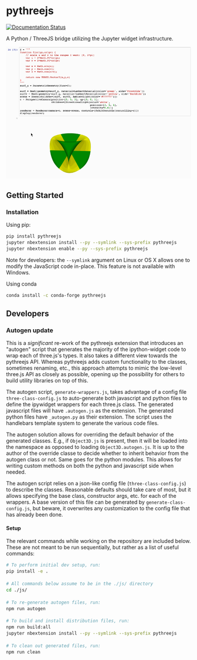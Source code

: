 # pythreejs


[![Documentation Status](https://readthedocs.org/projects/pythreejs/badge/?version=stable)](https://pythreejs.readthedocs.io/en/stable/?badge=stable)


A Python / ThreeJS bridge utilizing the Jupyter widget infrastructure.

![Screencast](screencast.gif)

## Getting Started

### Installation

Using pip:

```bash
pip install pythreejs
jupyter nbextension install --py --symlink --sys-prefix pythreejs
jupyter nbextension enable --py --sys-prefix pythreejs
```

Note for developers: the `--symlink` argument on Linux or OS X allows one to
modify the JavaScript code in-place. This feature is not available
with Windows.

Using conda

```bash
conda install -c conda-forge pythreejs
```


## Developers

### Autogen update

This is a _significant_ re-work of the pythreejs extension that introduces an "autogen" script that generates the majority of the ipython-widget code to wrap each of three.js's types.  It also takes a different view towards the pythreejs API.  Whereas pythreejs adds custom functionality to the classes, sometimes renaming, etc., this approach attempts to mimic the low-level three.js API as closely as possible, opening up the possibility for others to build utility libraries on top of this.

The autogen script, `generate-wrappers.js`, takes advantage of a config file `three-class-config.js` to auto-generate both javascript and python files to define the ipywidget wrappers for each three.js class.  The generated javascript files will have `.autogen.js` as the extension.  The generated python files have `_autogen.py` as their extension.  The script uses the handlebars template system to generate the various code files.

The autogen solution allows for overriding the default behavior of the generated classes.  E.g., if `Object3D.js` is present, then it will be loaded into the namespace as opposed to loading `Object3D.autogen.js`.  It is up to the author of the override classe to decide whether to inherit behavior from the autogen class or not.  Same goes for the python modules.  This allows for writing custom methods on both the python and javascript side when needed.

The autogen script relies on a json-like config file (`three-class-config.js`) to describe the classes.  Reasonable defaults should take care of most, but it allows specifying the base class, constructor args, etc. for each of the wrappers.  A base version of this file can be generated by `generate-class-config.js`, but beware, it overwrites any customization to the config file that has already been done.

#### Setup

The relevant commands while working on the repository are included below. These are not meant to be run sequentially, but rather as a list of useful commands:

```bash
# To perform initial dev setup, run:
pip install -e .

# All commands below assume to be in the ./js/ directory
cd ./js/

# To re-generate autogen files, run:
npm run autogen

# To build and install distribution files, run:
npm run build:all
jupyter nbextension install --py --symlink --sys-prefix pythreejs

# To clean out generated files, run:
npm run clean

```
